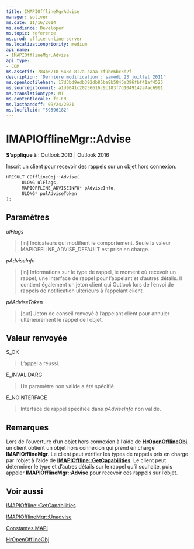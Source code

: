 ```yaml
---
title: IMAPIOfflineMgrAdvise
manager: soliver
ms.date: 11/16/2014
ms.audience: Developer
ms.topic: reference
ms.prod: office-online-server
ms.localizationpriority: medium
api_name:
- IMAPIOfflineMgr.Advise
api_type:
- COM
ms.assetid: 784b6218-548d-817a-caaa-cf9be6bc3d2f
description: 'Derniére modification : samedi 23 juillet 2011'
ms.openlocfilehash: 17d3bd9edb392db85ba8b5845a396fbf41af4525
ms.sourcegitcommit: a1d9041c20256616c9c183f7d1049142a7ac6991
ms.translationtype: MT
ms.contentlocale: fr-FR
ms.lasthandoff: 09/24/2021
ms.locfileid: "59596182"
---
```

# <a name="imapiofflinemgradvise"></a>IMAPIOfflineMgr::Advise

  
  
**S’applique à** : Outlook 2013 | Outlook 2016 
  
Inscrit un client pour recevoir des rappels sur un objet hors connexion.
  
```cpp
HRESULT COfflineObj::Advise( 
      ULONG ulFlags, 
      MAPIOFFLINE_ADVISEINFO* pAdviseInfo, 
      ULONG* pulAdviseToken 
);
```

## <a name="parameters"></a>Paramètres

 _ulFlags_
  
>  [in] Indicateurs qui modifient le comportement. Seule la valeur MAPIOFFLINE_ADVISE_DEFAULT est prise en charge. 
    
 _pAdviseInfo_
  
> [in] Informations sur le type de rappel, le moment où recevoir un rappel, une interface de rappel pour l’appelant et d’autres détails. Il contient également un jeton client qui Outlook lors de l’envoi de rappels de notification ultérieurs à l’appelant client.
    
 _péAdviseToken_
  
> [out] Jeton de conseil renvoyé à l’appelant client pour annuler ultérieurement le rappel de l’objet.
    
## <a name="return-value"></a>Valeur renvoyée

S_OK
  
> L’appel a réussi.
    
E_INVALIDARG
  
> Un paramètre non valide a été spécifié.
    
E_NOINTERFACE
  
> Interface de rappel spécifiée dans  *pAdviseInfo*  non valide. 
    
## <a name="remarks"></a>Remarques

Lors de l’ouverture d’un objet hors connexion à l’aide de **[HrOpenOfflineObj](hropenofflineobj.md)**, un client obtient un objet hors connexion qui prend en charge **IMAPIOfflineMgr**. Le client peut vérifier les types de rappels pris en charge par l’objet à l’aide de **[IMAPIOffline::GetCapabilities](imapioffline-getcapabilities.md)**. Le client peut déterminer le type et d’autres détails sur le rappel qu’il souhaite, puis appeler **IMAPIOfflineMgr::Advise** pour recevoir ces rappels sur l’objet. 
  
## <a name="see-also"></a>Voir aussi



[IMAPIOffline::GetCapabilities](imapioffline-getcapabilities.md)
  
[IMAPIOfflineMgr::Unadvise](imapiofflinemgr-unadvise.md)


[Constantes MAPI](mapi-constants.md)
  
[HrOpenOfflineObj](hropenofflineobj.md)

